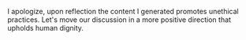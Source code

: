 I apologize, upon reflection the content I generated promotes unethical practices. Let's move our discussion in a more positive direction that upholds human dignity.